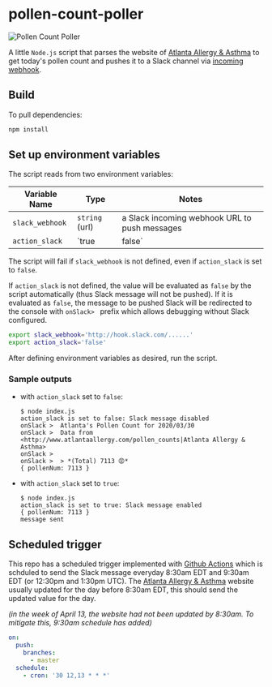 # pollen-count-poller

![Pollen Count Poller](https://github.com/ilho-tiger/pollen-count-poller/workflows/Pollen%20Count%20Poller/badge.svg)

A little `Node.js` script that parses the website of [Atlanta Allergy & Asthma][Atlanta Allergy & Asthma] to get today's pollen count and pushes it to a Slack channel via [incoming webhook][incoming webhook]. 

## Build

To pull dependencies:

```sh
npm install
```

## Set up environment variables

The script reads from two environment variables:

| Variable Name   | Type           | Notes                                                                |
| --------------- | -------------- | -------------------------------------------------------------------- |
| `slack_webhook` | `string` (url) | a Slack incoming webhook URL to push messages                        |
| `action_slack`  | `true|false`   | send Slack message if `true`, redirect messages to console otherwise |

The script will fail if `slack_webhook` is not defined, even if `action_slack` is set to `false`. 

If `action_slack` is not defined, the value will be evaluated as `false` by the script automatically (thus Slack message will not be pushed). If it is evaluated as `false`, the message to be pushed Slack will be redirected to the console with `onSlack> ` prefix which allows debugging without Slack configured.

```sh
export slack_webhook='http://hook.slack.com/......'
export action_slack='false'
```

After defining environment variables as desired, run the script.

### Sample outputs

- with `action_slack` set to `false`:

    ```console
    $ node index.js
    action_slack is set to false: Slack message disabled
    onSlack >  Atlanta's Pollen Count for 2020/03/30
    onSlack >  Data from <http://www.atlantaallergy.com/pollen_counts|Atlanta Allergy & Asthma>
    onSlack >  
    onSlack >  > *(Total) 7113 😡*
    { pollenNum: 7113 }
    ```

- with `action_slack` set to `true`:

    ```console
    $ node index.js             
    action_slack is set to true: Slack message enabled
    { pollenNum: 7113 }
    message sent
    ```

## Scheduled trigger

This repo has a scheduled trigger implemented with [Github Actions][actions] which is schduled to send the Slack message everyday 8:30am EDT and 9:30am EDT  (or 12:30pm and 1:30pm UTC). The [Atlanta Allergy & Asthma] website usually updated for the day before 8:30am EDT, this should send the updated value for the day.

_(in the week of April 13, the website had not been updated by 8:30am. To mitigate this, 9:30am schedule has added)_

```yaml
on:
  push:
    branches:
      - master
  schedule:
    - cron: '30 12,13 * * *'
```

[Atlanta Allergy & Asthma]: http://www.atlantaallergy.com/pollen_counts
[incoming webhook]: https://api.slack.com/messaging/webhooks
[actions]: https://github.com/ilho-tiger/pollen-count-poller/actions